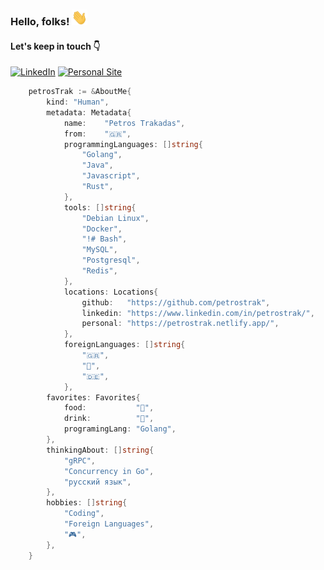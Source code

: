 <!-- [![Header](https://raw.githubusercontent.com/petrostrak/petrostrak/master/header.png "Header")](https://petrostrak.netlify.app/) -->
### Hello, folks! <img src="https://raw.githubusercontent.com/petrostrak/petrostrak/master/wave.gif" width="25px" height="25px">

#### Let's keep in touch 👇

[![LinkedIn][1]][2] [![Personal Site][3]][4]

[1]:  https://img.shields.io/badge/LinkedIn-0077B5?style=for-the-badge&logo=linkedin&logoColor=white
[2]:  https://www.linkedin.com/in/petrostrak "My LinkedIn Profile"
[3]:  https://img.shields.io/badge/%3E__Personal_Site-2bbc8a?style=for-the-badge&logo=code&logoColor=white
[4]:  http://petrostrak.netlify.app/ "My Personal Site"

```go
	petrosTrak := &AboutMe{
		kind: "Human",
		metadata: Metadata{
			name:    "Petros Trakadas",
			from:    "🇬🇷",
			programmingLanguages: []string{
				"Golang",
				"Java",
				"Javascript",
				"Rust",
			},
			tools: []string{
				"Debian Linux",
				"Docker",
				"!# Bash",
				"MySQL",
				"Postgresql",
				"Redis",
			},
			locations: Locations{
				github:   "https://github.com/petrostrak",
				linkedin: "https://www.linkedin.com/in/petrostrak/",
				personal: "https://petrostrak.netlify.app/",
			},
			foreignLanguages: []string{
				"🇬🇷",
				"🏴󠁧󠁢󠁥󠁮󠁧󠁿",
				"🇩🇪",
			},
		favorites: Favorites{
			food:           "🍣",
			drink:          "🍺",
			programingLang: "Golang",
		},
		thinkingAbout: []string{
			"gRPC",
			"Concurrency in Go",
			"русский язык",
		},
		hobbies: []string{
			"Coding",
			"Foreign Languages",
			"🎮",
		},
	}
```

<!-- ## 🔧 Technologies & Tools
![](https://img.shields.io/badge/OS-Linux-informational?style=flat&logo=linux&logoColor=white&color=2bbc8a)
![](https://img.shields.io/badge/Code-Golang-informational?style=flat&logo=go&logoColor=white&color=2bbc8a)
![](https://img.shields.io/badge/Code-Rust-informational?style=flat&logo=rust&logoColor=white&color=2bbc8a)
![](https://img.shields.io/badge/Code-Java-informational?style=flat&logo=java&logoColor=white&color=2bbc8a)
![](https://img.shields.io/badge/Shell-Bash-informational?style=flat&logo=gnu-bash&logoColor=white&color=2bbc8a)
![](https://img.shields.io/badge/Tools-MySql-informational?style=flat&logo=mysql&logoColor=white&color=2bbc8a)
![](https://img.shields.io/badge/Tools-PostgreSql-informational?style=flat&logo=postgresql&logoColor=white&color=2bbc8a)
![](https://img.shields.io/badge/Tools-Redis-informational?style=flat&logo=redis&logoColor=white&color=2bbc8a)
![](https://img.shields.io/badge/Tools-Docker-informational?style=flat&logo=docker&logoColor=white&color=2bbc8a) -->

<!-- ## &#x1f4c8; GitHub Stats

![Anurag's GitHub stats](https://github-readme-stats.vercel.app/api?username=petrostrak&show_icons=true&theme=graywhite)
[![Top Langs](https://github-readme-stats.vercel.app/api/top-langs/?username=petrostrak&layout=compact)](https://github.com/petrostrak/github-readme-stats)   -->
